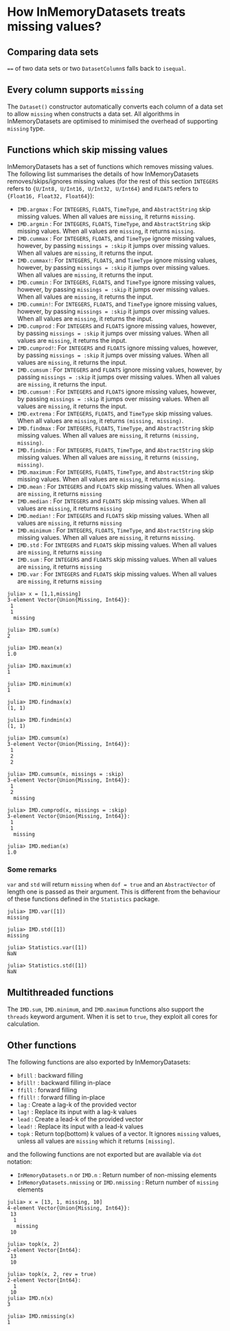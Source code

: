 # How InMemoryDatasets treats missing values?

## Comparing data sets

`==` of two data sets or two `DatasetColumn`s falls back to `isequal`.

## Every column supports `missing`

The `Dataset()` constructor automatically converts each column of a data set to allow ‍‍‍‍‍`missing` when constructs a data set. All algorithms in InMemoryDatasets are optimised to minimised the overhead of supporting `missing` type.

## Functions which skip missing values

InMemoryDatasets has a set of functions which removes missing values. The following list summarises the details of how InMemoryDatasets removes/skips/ignores missing values (for the rest of this section `INTEGERS` refers to `{U/Int8, U/Int16, U/Int32, U/Int64}` and `FLOATS` refers to `{Float16, Float32, Float64}`):

* `IMD.argmax` : For `INTEGERS`, `FLOATS`, `TimeType`, and `AbstractString` skip missing values. When all values are `missing`, it returns `missing`.
* `IMD.argmin` : For `INTEGERS`, `FLOATS`, `TimeType`, and `AbstractString` skip missing values. When all values are `missing`, it returns `missing`.
* `IMD.cummax` : For `INTEGERS`, `FLOATS`, and `TimeType` ignore missing values, however, by passing `missings = :skip` it jumps over missing values. When all values are `missing`, it returns the input.
* `IMD.cummax!`: For `INTEGERS`, `FLOATS`, and `TimeType` ignore missing values, however, by passing `missings = :skip` it jumps over missing values. When all values are `missing`, it returns the input.
* `IMD.cummin` : For `INTEGERS`, `FLOATS`, and `TimeType` ignore missing values, however, by passing `missings = :skip` it jumps over missing values. When all values are `missing`, it returns the input.
* `IMD.cummin!`: For `INTEGERS`, `FLOATS`, and `TimeType` ignore missing values, however, by passing `missings = :skip` it jumps over missing values. When all values are `missing`, it returns the input.
* `IMD.cumprod` : For `INTEGERS` and `FLOATS` ignore missing values, however, by passing `missings = :skip` it jumps over missing values. When all values are `missing`, it returns the input.
* `IMD.cumprod!`: For `INTEGERS` and `FLOATS` ignore missing values, however, by passing `missings = :skip` it jumps over missing values. When all values are `missing`, it returns the input.
* `IMD.cumsum` : For `INTEGERS` and `FLOATS` ignore missing values, however, by passing `missings = :skip` it jumps over missing values. When all values are `missing`, it returns the input.
* `IMD.cumsum!` : For `INTEGERS` and `FLOATS` ignore missing values, however, by passing `missings = :skip` it jumps over missing values. When all values are `missing`, it returns the input.
* `IMD.extrema` : For `INTEGERS`, `FLOATS`, and `TimeType` skip missing values. When all values are `missing`, it returns `(missing, missing)`.
* `IMD.findmax` : For `INTEGERS`, `FLOATS`, `TimeType`, and `AbstractString` skip missing values. When all values are `missing`, it returns `(missing, missing)`.
* `IMD.findmin` : For `INTEGERS`, `FLOATS`, `TimeType`, and `AbstractString` skip missing values. When all values are `missing`, it returns `(missing, missing)`.
* `IMD.maximum` : For `INTEGERS`, `FLOATS`, `TimeType`, and `AbstractString` skip missing values. When all values are `missing`, it returns `missing`.
* `IMD.mean` : For `INTEGERS` and `FLOATS` skip missing values. When all values are `missing`, it returns `missing`
* `IMD.median` : For `INTEGERS` and `FLOATS` skip missing values. When all values are `missing`, it returns `missing`
* `IMD.median!`  : For `INTEGERS` and `FLOATS` skip missing values. When all values are `missing`, it returns `missing`
* `IMD.minimum` : For `INTEGERS`, `FLOATS`, `TimeType`, and `AbstractString` skip missing values. When all values are `missing`, it returns `missing`.
* `IMD.std` : For `INTEGERS` and `FLOATS` skip missing values. When all values are `missing`, it returns `missing`
* `IMD.sum` : For `INTEGERS` and `FLOATS` skip missing values. When all values are `missing`, it returns `missing`
* `IMD.var` : For `INTEGERS` and `FLOATS` skip missing values. When all values are `missing`, it returns `missing`

```jldoctest
julia> x = [1,1,missing]
3-element Vector{Union{Missing, Int64}}:
 1
 1
  missing

julia> IMD.sum(x)
2

julia> IMD.mean(x)
1.0

julia> IMD.maximum(x)
1

julia> IMD.minimum(x)
1

julia> IMD.findmax(x)
(1, 1)

julia> IMD.findmin(x)
(1, 1)

julia> IMD.cumsum(x)
3-element Vector{Union{Missing, Int64}}:
 1
 2
 2

julia> IMD.cumsum(x, missings = :skip)
3-element Vector{Union{Missing, Int64}}:
 1
 2
  missing

julia> IMD.cumprod(x, missings = :skip)
3-element Vector{Union{Missing, Int64}}:
 1
 1
  missing

julia> IMD.median(x)
1.0
```

### Some remarks

`var` and `std` will return `missing` when `dof = true` and an `AbstractVector` of length one is passed as their argument. This is different from the behaviour of these functions defined in the `Statistics` package.

```jldoctest
julia> IMD.var([1])
missing

julia> IMD.std([1])
missing

julia> Statistics.var([1])
NaN

julia> Statistics.std([1])
NaN
```

## Multithreaded functions

The `IMD.sum`, `IMD.minimum`, and `IMD.maximum` functions also support the `threads` keyword argument. When it is set to `true`, they exploit all cores for calculation.

## Other functions

The following functions are also exported by InMemoryDatasets:

* `bfill` : backward filling
* `bfill!` : backward filling in-place
* `ffill` : forward filling
* `ffill!` : forward filling in-place
* `lag` : Create a lag-k of the provided vector
* `lag!` : Replace its input with a lag-k values
* `lead` : Create a lead-k of the provided vector
* `lead!` : Replace its input with a lead-k values
* `topk` : Return top(bottom) k values of a vector. It ignores `missing` values, unless all values are `missing` which it returns `[missing]`.

and the following functions are not exported but are available via `dot` notation:

* `InMemoryDatasets.n` or `IMD.n` : Return number of non-missing elements
* `InMemoryDatasets.nmissing` or `IMD.nmissing` : Return number of `missing` elements

```jldoctest
julia> x = [13, 1, missing, 10]
4-element Vector{Union{Missing, Int64}}:
 13
  1
   missing
 10

julia> topk(x, 2)
2-element Vector{Int64}:
 13
 10

julia> topk(x, 2, rev = true)
2-element Vector{Int64}:
  1
 10
julia> IMD.n(x)
3

julia> IMD.nmissing(x)
1
```
